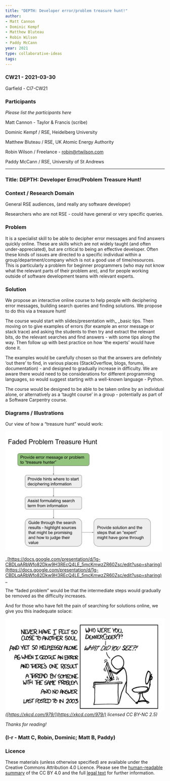 ```yaml
---
title: "DEPTH: Developer error/problem treasure hunt!"
author:
- Matt Cannon
- Dominic Kempf
- Matthew Bluteau
- Robin Wilson 
- Paddy McCann
year: 2021
type: collaborative-ideas
tags:
---
```


### CW21 - 2021-03-30

Garfield - CI7-CW21


### **Participants**

_Please list the participants here_

Matt Cannon - Taylor & Francis (scribe)

Dominic Kempf / RSE, Heidelberg University

Matthew Bluteau / RSE, UK Atomic Energy Authority

Robin Wilson / Freelance - robin@rtwilson.com

Paddy McCann / RSE, University of St Andrews



---



### Title: DEPTH: Developer Error/Problem Treasure Hunt!  


### **Context / Research Domain**

General RSE audiences, (and really any software developer)

Researchers who are not RSE - could have general or very specific queries.


### **Problem**

It is a specialist skill to be able to decipher error messages and find answers quickly online. These are skills which are not widely taught (and often under-appreciated), but are critical to being an effective developer. Often these kinds of issues are directed to a specific individual within a group/department/company which is not a good use of time/resources. This is particularly a problem for beginner programmers (who may not know what the relevant parts of their problem are), and for people working outside of software development teams with relevant experts.


### **Solution**

We propose an interactive online course to help people with deciphering error messages, building search queries and finding solutions. We propose to do this via a treasure hunt!

The course would start with slides/presentation with_ _basic tips. Then moving on to give examples of errors (for example an error message or stack trace) and asking the students to then try and extract the relevant bits, do the relevant searches and find answers - with some tips along the way. Then follow up with best practice on how ‘the experts’ would have done it.

The examples would be carefully chosen so that the answers are definitely ‘out there’ to find, in various places (StackOverflow, blogs, forums, documentation) - and designed to gradually increase in difficulty. We are aware there would need to be considerations for different programming languages, so would suggest starting with a well-known language - Python.

The course would be designed to be able to be taken online by an individual alone, or alternatively as a ‘taught course’ in a group - potentially as part of a Software Carpentry course. 


### **Diagrams / Illustrations**

Our view of how a “treasure hunt” would work:




![Treasure hunt flow diagram.](images/treasure-hunt.jpg)


_[https://docs.google.com/presentation/d/1g-CBDLqARbWfo82Dkw9H3REcQ4LE_5mcKmwzZR60Zsc/edit?usp=sharing](https://docs.google.com/presentation/d/1g-CBDLqARbWfo82Dkw9H3REcQ4LE_5mcKmwzZR60Zsc/edit?usp=sharing) _

The “faded problem” would be that the intermediate steps would gradually be removed as the difficulty increases.

And for those who have felt the pain of searching for solutions online, we give you this inadequate solace:



![xkcd 979 cartoon.](images/xkcd-979.jpg)
_([https://xkcd.com/979/](https://xkcd.com/979/)  licensed CC BY-NC 2.5)_

_Thanks for reading!_

### (l-r - Matt C, Robin, Dominic; Matt B, Paddy) 


### Licence

These materials (unless otherwise specified) are available under the Creative Commons Attribution 4.0 Licence. Please see the [human-readable summary](https://creativecommons.org/licenses/by/4.0/) of the CC BY 4.0 and the full [legal text](https://creativecommons.org/licenses/by/4.0/legalcode) for further information. 

